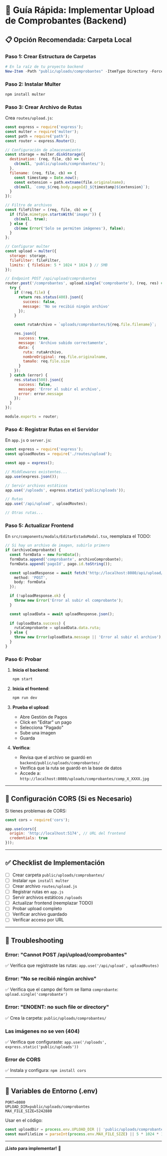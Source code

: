 # 🚀 Guía Rápida: Implementar Upload de Comprobantes (Backend)

## 📋 Opción Recomendada: Carpeta Local

### Paso 1: Crear Estructura de Carpetas

```powershell
# En la raíz de tu proyecto backend
New-Item -Path "public/uploads/comprobantes" -ItemType Directory -Force
```

### Paso 2: Instalar Multer

```bash
npm install multer
```

### Paso 3: Crear Archivo de Rutas

Crea `routes/upload.js`:

```javascript
const express = require('express');
const multer = require('multer');
const path = require('path');
const router = express.Router();

// Configuración de almacenamiento
const storage = multer.diskStorage({
  destination: (req, file, cb) => {
    cb(null, 'public/uploads/comprobantes/');
  },
  filename: (req, file, cb) => {
    const timestamp = Date.now();
    const extension = path.extname(file.originalname);
    cb(null, `comp_${req.body.pagoId}_${timestamp}${extension}`);
  }
});

// Filtro de archivos
const fileFilter = (req, file, cb) => {
  if (file.mimetype.startsWith('image/')) {
    cb(null, true);
  } else {
    cb(new Error('Solo se permiten imágenes'), false);
  }
};

// Configurar multer
const upload = multer({
  storage: storage,
  fileFilter: fileFilter,
  limits: { fileSize: 5 * 1024 * 1024 } // 5MB
});

// Endpoint POST /api/upload/comprobantes
router.post('/comprobantes', upload.single('comprobante'), (req, res) => {
  try {
    if (!req.file) {
      return res.status(400).json({
        success: false,
        message: 'No se recibió ningún archivo'
      });
    }

    const rutaArchivo = `uploads/comprobantes/${req.file.filename}`;

    res.json({
      success: true,
      message: 'Archivo subido correctamente',
      data: {
        ruta: rutaArchivo,
        nombreOriginal: req.file.originalname,
        tamaño: req.file.size
      }
    });
  } catch (error) {
    res.status(500).json({
      success: false,
      message: 'Error al subir el archivo',
      error: error.message
    });
  }
});

module.exports = router;
```

### Paso 4: Registrar Rutas en el Servidor

En `app.js` o `server.js`:

```javascript
const express = require('express');
const uploadRoutes = require('./routes/upload');

const app = express();

// Middlewares existentes...
app.use(express.json());

// Servir archivos estáticos
app.use('/uploads', express.static('public/uploads'));

// Rutas
app.use('/api/upload', uploadRoutes);

// Otras rutas...
```

### Paso 5: Actualizar Frontend

En `src/components/modals/EditarEstadoModal.tsx`, reemplaza el TODO:

```typescript
// Si hay un archivo de imagen, subirlo primero
if (archivoComprobante) {
  const formData = new FormData();
  formData.append('comprobante', archivoComprobante);
  formData.append('pagoId', pago.id.toString());

  const uploadResponse = await fetch('http://localhost:8080/api/upload/comprobantes', {
    method: 'POST',
    body: formData
  });

  if (!uploadResponse.ok) {
    throw new Error('Error al subir el comprobante');
  }

  const uploadData = await uploadResponse.json();
  
  if (uploadData.success) {
    rutaComprobante = uploadData.data.ruta;
  } else {
    throw new Error(uploadData.message || 'Error al subir el archivo');
  }
}
```

### Paso 6: Probar

1. **Inicia el backend**:
   ```bash
   npm start
   ```

2. **Inicia el frontend**:
   ```bash
   npm run dev
   ```

3. **Prueba el upload**:
   - Abre Gestión de Pagos
   - Click en "Editar" un pago
   - Selecciona "Pagado"
   - Sube una imagen
   - Guarda

4. **Verifica**:
   - Revisa que el archivo se guardó en `backend/public/uploads/comprobantes/`
   - Verifica que la ruta se guardó en la base de datos
   - Accede a: `http://localhost:8080/uploads/comprobantes/comp_X_XXXX.jpg`

---

## 🔧 Configuración CORS (Si es Necesario)

Si tienes problemas de CORS:

```javascript
const cors = require('cors');

app.use(cors({
  origin: 'http://localhost:5174', // URL del frontend
  credentials: true
}));
```

---

## ✅ Checklist de Implementación

- [ ] Crear carpeta `public/uploads/comprobantes/`
- [ ] Instalar `npm install multer`
- [ ] Crear archivo `routes/upload.js`
- [ ] Registrar rutas en `app.js`
- [ ] Servir archivos estáticos `/uploads`
- [ ] Actualizar frontend (reemplazar TODO)
- [ ] Probar upload completo
- [ ] Verificar archivo guardado
- [ ] Verificar acceso por URL

---

## 🐛 Troubleshooting

### Error: "Cannot POST /api/upload/comprobantes"
✅ Verifica que registraste las rutas: `app.use('/api/upload', uploadRoutes)`

### Error: "No se recibió ningún archivo"
✅ Verifica que el campo del form se llama `comprobante`: `upload.single('comprobante')`

### Error: "ENOENT: no such file or directory"
✅ Crea la carpeta: `public/uploads/comprobantes/`

### Las imágenes no se ven (404)
✅ Verifica que configuraste: `app.use('/uploads', express.static('public/uploads'))`

### Error de CORS
✅ Instala y configura: `npm install cors`

---

## 📝 Variables de Entorno (.env)

```env
PORT=8080
UPLOAD_DIR=public/uploads/comprobantes
MAX_FILE_SIZE=5242880
```

Usar en el código:

```javascript
const uploadDir = process.env.UPLOAD_DIR || 'public/uploads/comprobantes';
const maxFileSize = parseInt(process.env.MAX_FILE_SIZE) || 5 * 1024 * 1024;
```

---

**¡Listo para implementar!** 🚀
